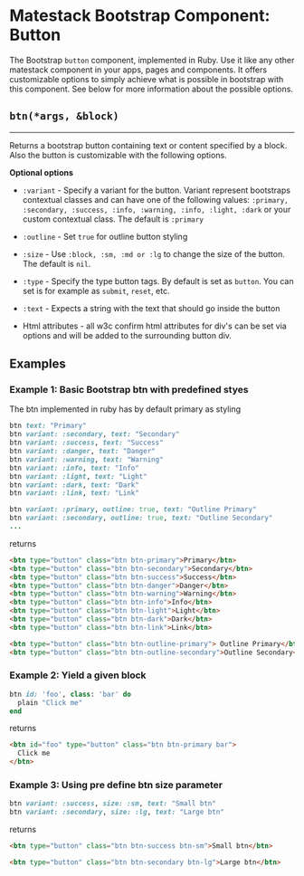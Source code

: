 # Matestack Bootstrap Component: Button

The Bootstrap `button` component, implemented in Ruby. Use it like any other matestack component in your apps, pages and components. It offers customizable options to simply achieve what is possible in bootstrap with this component. See below for more information about the possible options.

## `btn(*args, &block)`
----

Returns a bootstrap button containing text or content specified by a block. Also the button is customizable with the following options. 

**Optional options**

* `:variant` - Specify a variant for the button. Variant represent bootstraps contextual classes and can have one of the following values: `:primary, :secondary, :success, :info, :warning, :info, :light, :dark` or your custom contextual class. The default is `:primary`

* `:outline` - Set `true` for outline button styling

* `:size` - Use `:block, :sm, :md or :lg` to change the size of the button. The default is `nil`.

* `:type` - Specify the type button tags. By default is set as `button`. You can set is for example as `submit`, `reset`, etc.

* `:text` - Expects a string with the text that should go inside the button

* Html attributes - all w3c confirm html attributes for div's can be set via options and will be added to the surrounding button div.

## Examples

### Example 1: Basic Bootstrap btn with predefined styes
The btn implemented in ruby has by default primary as styling

```ruby
btn text: "Primary"
btn variant: :secondary, text: "Secondary"
btn variant: :success, text: "Success"
btn variant: :danger, text: "Danger"
btn variant: :warning, text: "Warning"
btn variant: :info, text: "Info"
btn variant: :light, text: "Light"
btn variant: :dark, text: "Dark"
btn variant: :link, text: "Link"

btn variant: :primary, outline: true, text: "Outline Primary"
btn variant: :secondary, outline: true, text: "Outline Secondary"
...
```

returns

```html
<btn type="button" class="btn btn-primary">Primary</btn>
<btn type="button" class="btn btn-secondary">Secondary</btn>
<btn type="button" class="btn btn-success">Success</btn>
<btn type="button" class="btn btn-danger">Danger</btn>
<btn type="button" class="btn btn-warning">Warning</btn>
<btn type="button" class="btn btn-info">Info</btn>
<btn type="button" class="btn btn-light">Light</btn>
<btn type="button" class="btn btn-dark">Dark</btn>
<btn type="button" class="btn btn-link">Link</btn>

<btn type="button" class="btn btn-outline-primary"> Outline Primary</btn>
<btn type="button" class="btn btn-outline-secondary">Outline Secondary</btn>
```

### Example 2: Yield a given block

```ruby
btn id: 'foo', class: 'bar' do
  plain "Click me"
end
```

returns

```html
<btn id="foo" type="button" class="btn btn-primary bar">
  Click me
</btn>
```


### Example 3: Using pre define btn size parameter
```ruby
btn variant: :success, size: :sm, text: "Small btn"
btn variant: :secondary, size: :lg, text: "Large btn"
```

returns

```html
<btn type="button" class="btn btn-success btn-sm">Small btn</btn>

<btn type="button" class="btn btn-secondary btn-lg">Large btn</btn>

```